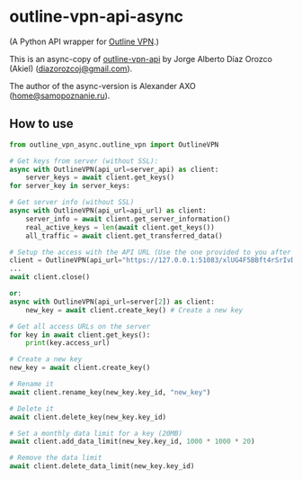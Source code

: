 # outline-vpn-api-async

(A Python API wrapper for [Outline VPN](https://getoutline.org/).)

This is an async-copy of [outline-vpn-api](https://github.com/jadolg/outline-vpn-api/) by Jorge Alberto Díaz Orozco (Akiel) (diazorozcoj@gmail.com).

The author of the async-version is Alexander AXO (home@samopoznanie.ru).

## How to use

```python
from outline_vpn_async.outline_vpn import OutlineVPN

# Get keys from server (without SSL):
async with OutlineVPN(api_url=server_api) as client:
    server_keys = await client.get_keys()
for server_key in server_keys:

# Get server info (without SSL)
async with OutlineVPN(api_url=api_url) as client:
    server_info = await client.get_server_information()
    real_active_keys = len(await client.get_keys())
    all_traffic = await client.get_transferred_data()

# Setup the access with the API URL (Use the one provided to you after the server setup)
client = OutlineVPN(api_url="https://127.0.0.1:51083/xlUG4F5BBft4rSrIvDSWuw", cert_sha256="4EFF7BB90BCE5D4A172D338DC91B5B9975E197E39E3FA4FC42353763C4E58765")
...
await client.close()

or:
async with OutlineVPN(api_url=server[2]) as client:  
    new_key = await client.create_key() # Create a new key

# Get all access URLs on the server
for key in await client.get_keys():
    print(key.access_url)

# Create a new key
new_key = await client.create_key()

# Rename it
await client.rename_key(new_key.key_id, "new_key")

# Delete it
await client.delete_key(new_key.key_id)

# Set a monthly data limit for a key (20MB)
await client.add_data_limit(new_key.key_id, 1000 * 1000 * 20)

# Remove the data limit
await client.delete_data_limit(new_key.key_id)

```

